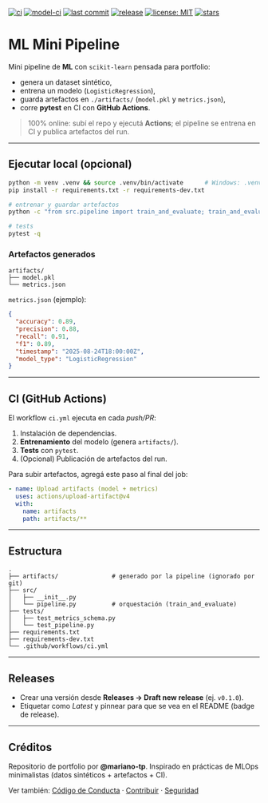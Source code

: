 [![ci](https://img.shields.io/github/actions/workflow/status/mariano-tp/ml-mini-pipeline/ci.yml?branch=main&label=tests&style=flat-square)](https://github.com/mariano-tp/ml-mini-pipeline/actions/workflows/ci.yml)
[![model-ci](https://img.shields.io/github/actions/workflow/status/mariano-tp/ml-mini-pipeline/model-ci.yml?branch=main&label=model-ci&style=flat-square)](https://github.com/mariano-tp/ml-mini-pipeline/actions/workflows/model-ci.yml)
[![last commit](https://img.shields.io/github/last-commit/mariano-tp/ml-mini-pipeline?style=flat-square)](https://github.com/mariano-tp/ml-mini-pipeline/commits/main)
[![release](https://img.shields.io/github/v/release/mariano-tp/ml-mini-pipeline?display_name=tag&style=flat-square)](https://github.com/mariano-tp/ml-mini-pipeline/releases)
[![license: MIT](https://img.shields.io/badge/license-MIT-green?style=flat-square)](./LICENSE)
[![stars](https://img.shields.io/github/stars/mariano-tp/ml-mini-pipeline?style=flat-square)](https://github.com/mariano-tp/ml-mini-pipeline/stargazers)

# ML Mini Pipeline

Mini pipeline de **ML** con `scikit-learn` pensada para portfolio:
- genera un dataset sintético,
- entrena un modelo (`LogisticRegression`),
- guarda artefactos en `./artifacts/` (`model.pkl` y `metrics.json`),
- corre **pytest** en CI con **GitHub Actions**.

> 100% online: subí el repo y ejecutá **Actions**; el pipeline se entrena en CI y publica artefactos del run.

---

## Ejecutar local (opcional)

```bash
python -m venv .venv && source .venv/bin/activate      # Windows: .venv\\Scripts\\activate
pip install -r requirements.txt -r requirements-dev.txt

# entrenar y guardar artefactos
python -c "from src.pipeline import train_and_evaluate; train_and_evaluate()"

# tests
pytest -q
```

### Artefactos generados

```
artifacts/
├── model.pkl
└── metrics.json
```

`metrics.json` (ejemplo):

```json
{
  "accuracy": 0.89,
  "precision": 0.88,
  "recall": 0.91,
  "f1": 0.89,
  "timestamp": "2025-08-24T18:00:00Z",
  "model_type": "LogisticRegression"
}
```

---

## CI (GitHub Actions)

El workflow `ci.yml` ejecuta en cada *push/PR*:
1) Instalación de dependencias.
2) **Entrenamiento** del modelo (genera `artifacts/`).
3) **Tests** con `pytest`.
4) (Opcional) Publicación de artefactos del run.

Para subir artefactos, agregá este paso al final del job:

```yaml
- name: Upload artifacts (model + metrics)
  uses: actions/upload-artifact@v4
  with:
    name: artifacts
    path: artifacts/**
```

---

## Estructura

```text
.
├── artifacts/               # generado por la pipeline (ignorado por git)
├── src/
│   ├── __init__.py
│   └── pipeline.py          # orquestación (train_and_evaluate)
├── tests/
│   ├── test_metrics_schema.py
│   └── test_pipeline.py
├── requirements.txt
├── requirements-dev.txt
└── .github/workflows/ci.yml
```

---

## Releases

- Crear una versión desde **Releases → Draft new release** (ej. `v0.1.0`).
- Etiquetar como *Latest* y pinnear para que se vea en el README (badge de release).

---

## Créditos

Repositorio de portfolio por **@mariano-tp**. Inspirado en prácticas de MLOps minimalistas (datos sintéticos + artefactos + CI).

Ver también: [Código de Conducta](./CODE_OF_CONDUCT.md) · [Contribuir](./CONTRIBUTING.md) · [Seguridad](./SECURITY.md)
